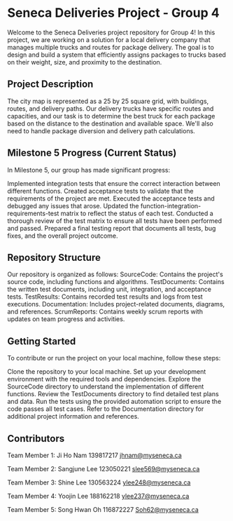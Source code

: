 # Seneca Deliveries Project - Group 4


Welcome to the Seneca Deliveries project repository for Group 4! In this project, we are working on a solution for a local delivery company that manages multiple trucks and routes for package delivery. The goal is to design and build a system that efficiently assigns packages to trucks based on their weight, size, and proximity to the destination.

## Project Description

The city map is represented as a 25 by 25 square grid, with buildings, routes, and delivery paths. Our delivery trucks have specific routes and capacities, and our task is to determine the best truck for each package based on the distance to the destination and available space. We'll also need to handle package diversion and delivery path calculations.

## Milestone 5 Progress (Current Status)
In Milestone 5, our group has made significant progress:

Implemented integration tests that ensure the correct interaction between different functions.
Created acceptance tests to validate that the requirements of the project are met.
Executed the acceptance tests and debugged any issues that arose.
Updated the function-integration-requirements-test matrix to reflect the status of each test.
Conducted a thorough review of the test matrix to ensure all tests have been performed and passed.
Prepared a final testing report that documents all tests, bug fixes, and the overall project outcome.

## Repository Structure
Our repository is organized as follows:
SourceCode: Contains the project's source code, including functions and algorithms.
TestDocuments: Contains the written test documents, including unit, integration, and acceptance tests.
TestResults: Contains recorded test results and logs from test executions.
Documentation: Includes project-related documents, diagrams, and references.
ScrumReports: Contains weekly scrum reports with updates on team progress and activities.

## Getting Started

To contribute or run the project on your local machine, follow these steps:

Clone the repository to your local machine.
Set up your development environment with the required tools and dependencies.
Explore the SourceCode directory to understand the implementation of different functions.
Review the TestDocuments directory to find detailed test plans and data.
Run the tests using the provided automation script to ensure the code passes all test cases.
Refer to the Documentation directory for additional project information and references.


## Contributors


Team Member 1: Ji Ho Nam 139817217 jhnam@myseneca.ca


Team Member 2: Sangjune Lee 123050221 slee569@myseneca.ca


Team Member 3: Shine Lee 130563224 ylee248@myseneca.ca


Team Member 4: Yoojin Lee 188162218 ylee237@myseneca.ca


Team Member 5: Song Hwan Oh 116872227 Soh62@myseneca.ca

